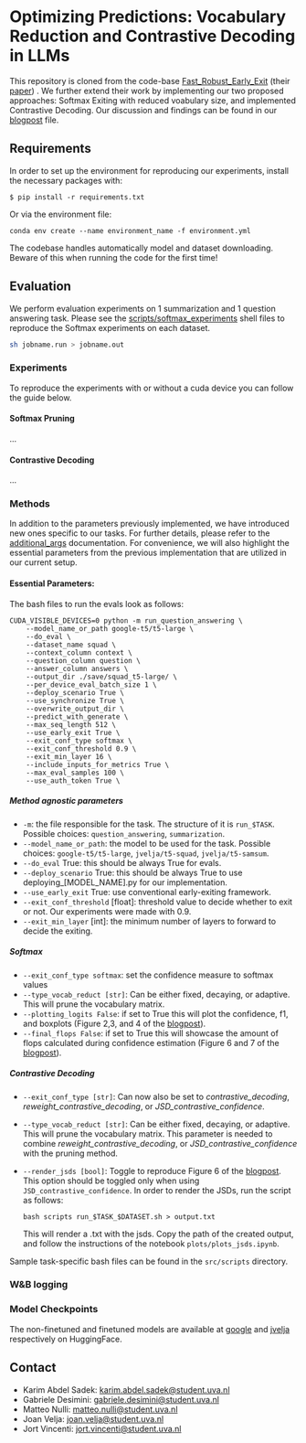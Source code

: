 <!--
# Not all FLOPs are created equally: leveraging confidence in intermediate representations to maximize efficiency subject to calibration error
-->

# Optimizing Predictions: Vocabulary Reduction and Contrastive Decoding in LLMs

This repository is cloned from the code-base <a href="https://github.com/raymin0223/fast_robust_early_exit" target="_blank" rel="noopener noreferrer">  Fast_Robust_Early_Exit</a> (their [paper](https://arxiv.org/abs/2310.05424)) . We further extend their work by implementing our two proposed approaches: Softmax Exiting with reduced voabulary size, and implemented Contrastive Decoding. Our discussion and findings can be found in our [blogpost](blogpost.md) file.


## Requirements
In order to set up the environment for reproducing our experiments, install the necessary packages with: 
```
$ pip install -r requirements.txt
```
Or via the environment file:
```
conda env create --name environment_name -f environment.yml
```

The codebase handles automatically model and dataset downloading. Beware of this when running the code for the first time! 


## Evaluation
We perform evaluation experiments on 1 summarization and 1 question answering task. 
Please see the [scripts/softmax_experiments](src/scripts/softmax_experiments) shell files to reproduce the Softmax experiments on each dataset.    
```bash
sh jobname.run > jobname.out
```

### Experiments
To reproduce the experiments with or without a cuda device you can follow the guide below.

#### Softmax Pruning
...
#### Contrastive Decoding
...


### Methods

In addition to the parameters previously implemented, we have introduced new ones specific to our tasks. For further details, please refer to the [additional_args](src/util/additional_args.py)  documentation. For convenience, we will also highlight the essential parameters from the previous implementation that are utilized in our current setup.

#### Essential Parameters:

The bash files to run the evals look as follows:

```
CUDA_VISIBLE_DEVICES=0 python -m run_question_answering \
    --model_name_or_path google-t5/t5-large \
    --do_eval \
    --dataset_name squad \
    --context_column context \
    --question_column question \
    --answer_column answers \
    --output_dir ./save/squad_t5-large/ \
    --per_device_eval_batch_size 1 \
    --deploy_scenario True \
    --use_synchronize True \
    --overwrite_output_dir \
    --predict_with_generate \
    --max_seq_length 512 \
    --use_early_exit True \
    --exit_conf_type softmax \
    --exit_conf_threshold 0.9 \
    --exit_min_layer 16 \
    --include_inputs_for_metrics True \
    --max_eval_samples 100 \
    --use_auth_token True \
```

##### Method agnostic parameters
- `-m`: the file responsible for the task. The structure of it is `run_$TASK`. Possible choices: `question_answering`, `summarization`.
- `--model_name_or_path`: the model to be used for the task. Possible choices: `google-t5/t5-large`, `jvelja/t5-squad`, `jvelja/t5-samsum`.
- `--do_eval` True: this should be always True for evals.
- `--deploy_scenario` True: this should be always True to use deploying_[MODEL_NAME].py for our implementation.
- `--use_early_exit` True: use conventional early-exiting framework.
- `--exit_conf_threshold` [float]: threshold value to decide whether to exit or not. Our experiments were made with 0.9.
- `--exit_min_layer` [int]: the minimum number of layers to forward to decide the exiting. 


##### Softmax
- `--exit_conf_type softmax`: set the confidence measure to softmax values
- `--type_vocab_reduct [str]`: Can be either fixed, decaying, or adaptive. This will prune the vocabulary matrix.
- `--plotting_logits False`: if set to True this will plot the confidence, f1, and boxplots (Figure 2,3, and 4 of the [blogpost](blogpost.md)).
- `--final_flops False`: if set to True this will showcase the amount of flops calculated during confidence estimation (Figure 6 and 7 of the [blogpost](blogpost.md)).

##### Contrastive Decoding
- `--exit_conf_type [str]`: Can now also be set to <i>contrastive_decoding</i>, <i>reweight_contrastive_decoding</i>, or <i>JSD_contrastive_confidence</i>.
- `--type_vocab_reduct [str]`: Can be either fixed, decaying, or adaptive. This will prune the vocabulary matrix. This parameter is needed to combine <i>reweight_contrastive_decoding</i>, or <i>JSD_contrastive_confidence</i> with the pruning method.
- `--render_jsds [bool]`: Toggle to reproduce Figure 6 of the [blogpost](blogpost.md). This option should be toggled only when using `JSD_contrastive_confidence`. In order to render the JSDs, run the script as follows:
  ```
  bash scripts run_$TASK_$DATASET.sh > output.txt
  ```

  This will render a .txt with the jsds. Copy the path of the created output, and follow the instructions of the notebook `plots/plots_jsds.ipynb`.

Sample task-specific bash files can be found in the `src/scripts` directory. 



### W&B logging






### Model Checkpoints

The non-finetuned and finetuned models are available at  [google](https://huggingface.co/google-t5) and [jvelja](https://huggingface.co/jvelja) respectively on HuggingFace. 

## Contact
- Karim Abdel Sadek: karim.abdel.sadek@student.uva.nl
- Gabriele Desimini: gabriele.desimini@student.uva.nl
- Matteo Nulli: matteo.nulli@student.uva.nl
- Joan Velja: joan.velja@student.uva.nl
- Jort Vincenti: jort.vincenti@student.uva.nl
